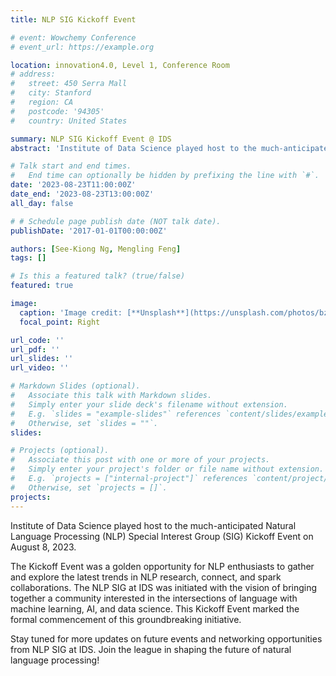 ```yaml
---
title: NLP SIG Kickoff Event

# event: Wowchemy Conference
# event_url: https://example.org

location: innovation4.0, Level 1, Conference Room
# address:
#   street: 450 Serra Mall
#   city: Stanford
#   region: CA
#   postcode: '94305'
#   country: United States

summary: NLP SIG Kickoff Event @ IDS
abstract: 'Institute of Data Science played host to the much-anticipated Natural Language Processing (NLP) Special Interest Group (SIG) Kickoff Event on August 8, 2023. '

# Talk start and end times.
#   End time can optionally be hidden by prefixing the line with `#`.
date: '2023-08-23T11:00:00Z'
date_end: '2023-08-23T13:00:00Z'
all_day: false

# # Schedule page publish date (NOT talk date).
publishDate: '2017-01-01T00:00:00Z'

authors: [See-Kiong Ng, Mengling Feng]
tags: []

# Is this a featured talk? (true/false)
featured: true

image:
  caption: 'Image credit: [**Unsplash**](https://unsplash.com/photos/bzdhc5b3Bxs)'
  focal_point: Right

url_code: ''
url_pdf: ''
url_slides: ''
url_video: ''

# Markdown Slides (optional).
#   Associate this talk with Markdown slides.
#   Simply enter your slide deck's filename without extension.
#   E.g. `slides = "example-slides"` references `content/slides/example-slides.md`.
#   Otherwise, set `slides = ""`.
slides:

# Projects (optional).
#   Associate this post with one or more of your projects.
#   Simply enter your project's folder or file name without extension.
#   E.g. `projects = ["internal-project"]` references `content/project/deep-learning/index.md`.
#   Otherwise, set `projects = []`.
projects:
---
```


Institute of Data Science played host to the much-anticipated Natural Language Processing (NLP) Special Interest Group (SIG) Kickoff Event on August 8, 2023. 

The Kickoff Event was a golden opportunity for NLP enthusiasts to gather and explore the latest trends in NLP research, connect, and spark collaborations. The NLP SIG at IDS was initiated with the vision of bringing together a community interested in the intersections of language with machine learning, AI, and data science. This Kickoff Event marked the formal commencement of this groundbreaking initiative.

Stay tuned for more updates on future events and networking opportunities from NLP SIG at IDS. Join the league in shaping the future of natural language processing!
